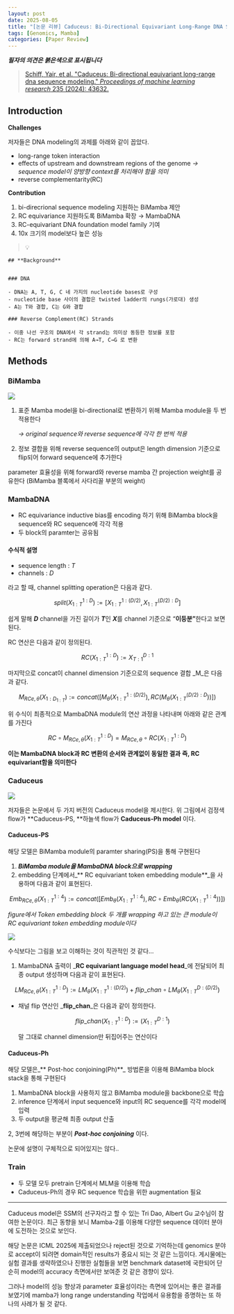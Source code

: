 ```yaml
---
layout: post
date: 2025-08-05
title: "[논문 리뷰] Caduceus: Bi-Directional Equivariant Long-Range DNA Sequence Modeling"
tags: [Genomics, Mamba]
categories: [Paper Review]
---
```


<span class="notion-red">_**필자의 의견은 붉은색으로 표시됩니다**_</span>


> [Schiff, Yair, et al. "Caduceus: Bi-directional equivariant long-range dna sequence modeling." ](https://pmc.ncbi.nlm.nih.gov/articles/PMC12189541/)[_Proceedings of machine learning research_](https://pmc.ncbi.nlm.nih.gov/articles/PMC12189541/)[ 235 (2024): 43632.](https://pmc.ncbi.nlm.nih.gov/articles/PMC12189541/)



## Introduction


**Challenges**


저자들은 DNA modeling의 과제를 아래와 같이 꼽았다.

- long-range token interaction
- effects of upstream and downstream regions of the genome 
_→ sequence model이 양방향 context를 처리해야 함을 의미_
- reverse complementarity(RC)

**Contribution**

1. bi-direcrional sequence modeling 지원하는 BiMamba 제안
1. RC equivariance 지원하도록 BiMamba 확장 → MambaDNA
1. RC-equivariant DNA foundation model family 기여
1. 10x 크기의 model보다 높은 성능

> 💡 


	## **Background**


	### DNA

	- DNA는 A, T, G, C 네 가지의 nucleotide bases로 구성
	- nucleotide base 사이의 결합은 twisted ladder의 rungs(가로대) 생성
	- A는 T와 결합, C는 G와 결합

	### Reverse Complement(RC) Strands

	- 이중 나선 구조의 DNA에서 각 strand는 의미상 동등한 정보를 포함
	- RC는 forward strand에 의해 A→T, C→G 로 변환


## Methods



### BiMamba


![](https://prod-files-secure.s3.us-west-2.amazonaws.com/542b861c-36a8-4051-84e5-8804b6728dba/2c247d59-7815-4980-99f0-8f0d21f445a7/image.png?X-Amz-Algorithm=AWS4-HMAC-SHA256&X-Amz-Content-Sha256=UNSIGNED-PAYLOAD&X-Amz-Credential=ASIAZI2LB466T5P7NWKZ%2F20250926%2Fus-west-2%2Fs3%2Faws4_request&X-Amz-Date=20250926T050119Z&X-Amz-Expires=3600&X-Amz-Security-Token=IQoJb3JpZ2luX2VjEP3%2F%2F%2F%2F%2F%2F%2F%2F%2F%2FwEaCXVzLXdlc3QtMiJGMEQCIHggGGtG1uqhJzY5bzXR2wH5%2B%2BbNDCvBUm%2B%2B%2BK9z1nk7AiAEDt8RItUIYmpgp9Iavl6AfgCsQtL7E%2F7J4gGYSzgICSqIBAiG%2F%2F%2F%2F%2F%2F%2F%2F%2F%2F8BEAAaDDYzNzQyMzE4MzgwNSIMfPgZRQvEnaZPPttgKtwDJFhZ4XOVAYA9IxPS884yyKpNP1%2BAHz2JAvd0RgdP64PKynmTv8oQ3o9%2BpACDRSSnnFwHVnJuNIO7V6dm6JFEzCfHC32%2Bon62vLy1zgxFEZMAsExC2EE4VksXIVS9OmVIg2AXV6O%2B4GfjZEvWYgwzAhxvLz0IxZfy7xnzZtJslSBiFADC26Y0mvEHZ4VuZ9ZSIpHDa%2FRueFUd6wts3AL2Qp7FG4DxX2%2Bq3%2B2%2BnpJDGq2KSMGcdTBjw5D3qpsHt62DhJtuIYmd68bhOYAghBMVr2nwSbJWelZv3HPQdANDnrA5Z0A8jFKpDXUhu%2FXPAPyzJ6OYc%2FfC7nbEVPM6wsLsLvPL4CidjyEX58w5BlQhgAfz6CrsalFxZswaxUZMN%2Fq2E5zo1433LK%2BhRWg77eMEZchBaJySLBKpHYgnG4PsUUYePljX0WQBtxzIiZUyLxe9VmoLUBLIw9uqbVdIbLMKsbOCL3I%2BaIx6DqD4oVnWO%2FS%2BcbY3mDQ4gwiuLvLK9y6tHD6b596B7YG%2BvSMYSy4K1UaFGsT%2B4MoiXhvptGlKKTk9a9SkIfCjXXkw9d9hp%2B2bbHFqhx6uCY%2FmX0L8%2BkZ7dRXvinElk6sT%2BhkoF6%2FAu4WUQU7aLQsDRK7Im80wrrrYxgY6pgEPmIxyOV%2FnX030E910ufZkRTb%2BJB3kYsPOYSCfDyn%2BoAckWV1V%2BdRiI8ieUfv0wscYW6kK13jw33ZgbPhZpAFc0kUS7jhYZo2kG4cNZ5eCe8ZNGDiQ4oV3InANh05V1iVRGbsVRUTZoqU5dy758xFU7BPHikBlYv7ggEi9Qnd9%2B0BRVIZoeyub%2Bl%2Be3sqz%2FSZpHyiDl9zxVaLegtLjza%2FgRMZWXB5o&X-Amz-Signature=cd47d34c9280b8894939b9db981265b8dfae82993e1e918841f6976b8135a8b1&X-Amz-SignedHeaders=host&x-amz-checksum-mode=ENABLED&x-id=GetObject)

1. 표준 Mamba model을 bi-directional로 변환하기 위해 Mamba module을 두 번 적용한다

	_→ original sequence와 reverse sequence에 각각 한 번씩 적용_

1. 정보 결합을 위해 reverse sequence의 output은 length dimension 기준으로 flip되어 forward sequence에 추가한다

parameter 효율성을 위해 forward와 reverse mamba 간 projection weight를 공유한다 (BiMamba 블록에서 사다리꼴 부분의 weight)



### MambaDNA

- RC equivariance inductive bias를 encoding 하기 위해 BiMamba block을 sequence와 RC sequence에 각각 적용
- 두 block의 paramter는 공유됨


#### 수식적 설명

- sequence length : _T_
- channels : _D_

라고 할 때,  channel splitting operation은 다음과 같다.


$$
split(X^{1:D}_{1:T}):=[X^{1:(D/2)}_{1:T},X^{(D/2):D}_{1:T}]
$$


<span class="notion-red">쉽게 말해 </span><span class="notion-red">_**D**_</span><span class="notion-red"> channel을 가진 길이가 </span><span class="notion-red">_**T**_</span><span class="notion-red">인 </span><span class="notion-red">_**X**_</span><span class="notion-red">를 channel 기준으로 “</span><span class="notion-red">**이등분”**</span><span class="notion-red">한다고 보면 된다.</span>


RC 연산은 다음과 같이 정의된다.


$$
RC(X^{1:D}_{1:T}):=X^{D:1}_{T:1}
$$


마지막으로 concat이 channel dimension 기준으로의 sequence 결합 _M_은 다음과 같다.


$$
M_{RCe,\theta}(X_{1:D_{1:T}}):=concat([M_{\theta}(X^{1:(D/2)}_{1:T}),RC(M_{\theta}(X^{(D/2):D}_{1:T}))])
$$


위 수식이 최종적으로 MambaDNA module의 연산 과정을 나타내며 아래와 같은 관계를 가진다


$$
RC\circ M_{RCe,\theta}(X^{1:D}_{1:T}) = M_{RCe,\theta} \circ RC(X^{1:D}_{1:T})
$$


**이는 MambaDNA block과 RC 변환의 순서와 관계없이 동일한 결과 즉, RC equivariant함을 의미한다**



### Caduceus


![](https://prod-files-secure.s3.us-west-2.amazonaws.com/542b861c-36a8-4051-84e5-8804b6728dba/f94a60d7-8145-473b-aef9-7c68d3ec604a/image.png?X-Amz-Algorithm=AWS4-HMAC-SHA256&X-Amz-Content-Sha256=UNSIGNED-PAYLOAD&X-Amz-Credential=ASIAZI2LB466T5P7NWKZ%2F20250926%2Fus-west-2%2Fs3%2Faws4_request&X-Amz-Date=20250926T050120Z&X-Amz-Expires=3600&X-Amz-Security-Token=IQoJb3JpZ2luX2VjEP3%2F%2F%2F%2F%2F%2F%2F%2F%2F%2FwEaCXVzLXdlc3QtMiJGMEQCIHggGGtG1uqhJzY5bzXR2wH5%2B%2BbNDCvBUm%2B%2B%2BK9z1nk7AiAEDt8RItUIYmpgp9Iavl6AfgCsQtL7E%2F7J4gGYSzgICSqIBAiG%2F%2F%2F%2F%2F%2F%2F%2F%2F%2F8BEAAaDDYzNzQyMzE4MzgwNSIMfPgZRQvEnaZPPttgKtwDJFhZ4XOVAYA9IxPS884yyKpNP1%2BAHz2JAvd0RgdP64PKynmTv8oQ3o9%2BpACDRSSnnFwHVnJuNIO7V6dm6JFEzCfHC32%2Bon62vLy1zgxFEZMAsExC2EE4VksXIVS9OmVIg2AXV6O%2B4GfjZEvWYgwzAhxvLz0IxZfy7xnzZtJslSBiFADC26Y0mvEHZ4VuZ9ZSIpHDa%2FRueFUd6wts3AL2Qp7FG4DxX2%2Bq3%2B2%2BnpJDGq2KSMGcdTBjw5D3qpsHt62DhJtuIYmd68bhOYAghBMVr2nwSbJWelZv3HPQdANDnrA5Z0A8jFKpDXUhu%2FXPAPyzJ6OYc%2FfC7nbEVPM6wsLsLvPL4CidjyEX58w5BlQhgAfz6CrsalFxZswaxUZMN%2Fq2E5zo1433LK%2BhRWg77eMEZchBaJySLBKpHYgnG4PsUUYePljX0WQBtxzIiZUyLxe9VmoLUBLIw9uqbVdIbLMKsbOCL3I%2BaIx6DqD4oVnWO%2FS%2BcbY3mDQ4gwiuLvLK9y6tHD6b596B7YG%2BvSMYSy4K1UaFGsT%2B4MoiXhvptGlKKTk9a9SkIfCjXXkw9d9hp%2B2bbHFqhx6uCY%2FmX0L8%2BkZ7dRXvinElk6sT%2BhkoF6%2FAu4WUQU7aLQsDRK7Im80wrrrYxgY6pgEPmIxyOV%2FnX030E910ufZkRTb%2BJB3kYsPOYSCfDyn%2BoAckWV1V%2BdRiI8ieUfv0wscYW6kK13jw33ZgbPhZpAFc0kUS7jhYZo2kG4cNZ5eCe8ZNGDiQ4oV3InANh05V1iVRGbsVRUTZoqU5dy758xFU7BPHikBlYv7ggEi9Qnd9%2B0BRVIZoeyub%2Bl%2Be3sqz%2FSZpHyiDl9zxVaLegtLjza%2FgRMZWXB5o&X-Amz-Signature=5b06eb6d4a78a96686bff096132b93a1f8f9e7c7f1e16e653ea5e3268d94049d&X-Amz-SignedHeaders=host&x-amz-checksum-mode=ENABLED&x-id=GetObject)


저자들은 논문에서 두 가지 버전의 Caduceus model을 제시한다. 위 그림에서 검정색 flow가 **Caduceus-PS, **하늘색 flow가 **Caduceus-Ph model** 이다.



#### Caduceus-PS


해당 모델은 BiMamba module의 paramter sharing(PS)을 통해 구현된다

1. _**BiMamba module을 MambaDNA block으로 wrapping**_
1. embedding 단계에서_** RC equivariant token embedding module**_을 사용하며 다음과 같이 표현된다.

$$
Emb_{RCe,\theta}(X^{1:4}_{1:T}):=concat([Emb_{\theta}(X^{1:4}_{1:T}),RC \circ Emb_{\theta}(RC(X^{1:4}_{1:T}))])
$$


_figure에서 Token embedding block 두 개를 wrapping 하고 있는 큰 module이 RC equivariant token embedding module이다_


![](https://prod-files-secure.s3.us-west-2.amazonaws.com/542b861c-36a8-4051-84e5-8804b6728dba/b175e4da-71eb-4e91-8c23-a06dabe673c9/image.png?X-Amz-Algorithm=AWS4-HMAC-SHA256&X-Amz-Content-Sha256=UNSIGNED-PAYLOAD&X-Amz-Credential=ASIAZI2LB466T5P7NWKZ%2F20250926%2Fus-west-2%2Fs3%2Faws4_request&X-Amz-Date=20250926T050121Z&X-Amz-Expires=3600&X-Amz-Security-Token=IQoJb3JpZ2luX2VjEP3%2F%2F%2F%2F%2F%2F%2F%2F%2F%2FwEaCXVzLXdlc3QtMiJGMEQCIHggGGtG1uqhJzY5bzXR2wH5%2B%2BbNDCvBUm%2B%2B%2BK9z1nk7AiAEDt8RItUIYmpgp9Iavl6AfgCsQtL7E%2F7J4gGYSzgICSqIBAiG%2F%2F%2F%2F%2F%2F%2F%2F%2F%2F8BEAAaDDYzNzQyMzE4MzgwNSIMfPgZRQvEnaZPPttgKtwDJFhZ4XOVAYA9IxPS884yyKpNP1%2BAHz2JAvd0RgdP64PKynmTv8oQ3o9%2BpACDRSSnnFwHVnJuNIO7V6dm6JFEzCfHC32%2Bon62vLy1zgxFEZMAsExC2EE4VksXIVS9OmVIg2AXV6O%2B4GfjZEvWYgwzAhxvLz0IxZfy7xnzZtJslSBiFADC26Y0mvEHZ4VuZ9ZSIpHDa%2FRueFUd6wts3AL2Qp7FG4DxX2%2Bq3%2B2%2BnpJDGq2KSMGcdTBjw5D3qpsHt62DhJtuIYmd68bhOYAghBMVr2nwSbJWelZv3HPQdANDnrA5Z0A8jFKpDXUhu%2FXPAPyzJ6OYc%2FfC7nbEVPM6wsLsLvPL4CidjyEX58w5BlQhgAfz6CrsalFxZswaxUZMN%2Fq2E5zo1433LK%2BhRWg77eMEZchBaJySLBKpHYgnG4PsUUYePljX0WQBtxzIiZUyLxe9VmoLUBLIw9uqbVdIbLMKsbOCL3I%2BaIx6DqD4oVnWO%2FS%2BcbY3mDQ4gwiuLvLK9y6tHD6b596B7YG%2BvSMYSy4K1UaFGsT%2B4MoiXhvptGlKKTk9a9SkIfCjXXkw9d9hp%2B2bbHFqhx6uCY%2FmX0L8%2BkZ7dRXvinElk6sT%2BhkoF6%2FAu4WUQU7aLQsDRK7Im80wrrrYxgY6pgEPmIxyOV%2FnX030E910ufZkRTb%2BJB3kYsPOYSCfDyn%2BoAckWV1V%2BdRiI8ieUfv0wscYW6kK13jw33ZgbPhZpAFc0kUS7jhYZo2kG4cNZ5eCe8ZNGDiQ4oV3InANh05V1iVRGbsVRUTZoqU5dy758xFU7BPHikBlYv7ggEi9Qnd9%2B0BRVIZoeyub%2Bl%2Be3sqz%2FSZpHyiDl9zxVaLegtLjza%2FgRMZWXB5o&X-Amz-Signature=6f9935bad98d953ac7a7d0a45175b5ba785be29f30426abdc25aabbb028293c8&X-Amz-SignedHeaders=host&x-amz-checksum-mode=ENABLED&x-id=GetObject)


<span class="notion-red">수식보다는 그림을 보고 이해하는 것이 직관적인 것 같다…</span>

1. MambaDNA 출력이 _**RC equivariant language model head**_에 전달되어 최종 output 생성하며 다음과 같이 표현된다.

$$
LM_{RCe,\theta}(X^{1:D}_{1:T}):= LM_{\theta}(X^{1:(D/2)}_{1:T})+flip\_chan\circ LM_{\theta}(X^{D:(D/2)}_{1:T})
$$

- 채널 flip 연산인 _**flip\_chan**_은 다음과 같이 정의한다.

	$$
	flip\_chan(X^{1:D}_{1:T}):=(X^{D:1}_{1:T})
	$$


	말 그대로 channel dimension만 뒤집어주는 연산이다



#### Caduceus-Ph


해당 모델은_** Post-hoc conjoining(Ph)**_ 방법론을 이용해 BiMamba block stack을 통해 구현된다

1. MambaDNA block을 사용하지 않고 BiMamba module을 backbone으로 학습
1. inference 단계에서 input sequence와 input의 RC sequence를 각각 model에 입력
1. 두 output을 평균해 최종 output 산출

2, 3번에 해당하는 부분이 _**Post-hoc conjoining**_ 이다.


<span class="notion-red">논문에 설명이 구체적으로 되어있지는 않다..</span>



### Train

- 두 모델 모두 pretrain 단계에서 MLM을 이용해 학습
- Caduceus-Ph의 경우 RC sequence 학습을 위한 augmentation 필요

---


<span class="notion-red">Caduceus model은 SSM의 선구자라고 할 수 있는 Tri Dao, Albert Gu 교수님이 참여한 논문이다. 최근 동향을 보니 Mamba-2를 이용해 다양한 sequence 데이터 분야에 도전하는 것으로 보인다.</span>


<span class="notion-red">해당 논문은 ICML 2025에 제출되었으나 reject된 것으로 기억하는데 genomics 분야로 accept이 되려면 domain적인 results가 중요시 되는 것 같은 느낌이다. 게시물에는 실험 결과를 생략하였으나 진행한 실험들을 보면 benchmark dataset에 국한되어 단순히 model의 accuracy 측면에서만 보여준 것 같은 경향이 있다.</span>


<span class="notion-red">그러나 model의 성능 향상과 parameter 효율성이라는 측면에 있어서는 좋은 결과를 보였기에 mamba가 long range understanding 작업에서 유용함을 증명하는 또 하나의 사례가 될 것 같다.</span>

